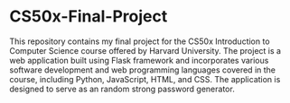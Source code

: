 # CS50x-Final-Project
This repository contains my final project for the CS50x Introduction to Computer Science course offered by Harvard University. The project is a web application built using Flask framework and incorporates various software development and web programming languages covered in the course, including Python, JavaScript, HTML, and CSS. The application is designed to serve as an random strong password generator.

